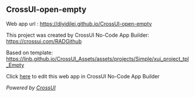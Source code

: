 ## CrossUI-open-empty
Web app url : https://diyidilei.github.io/CrossUI-open-empty

This project was created by CrossUI No-Code App Builder: https://crossui.com/RADGithub

Based on template: https://linb.github.io/CrossUI_Assets/assets/projects/Simple/xui_project_tpl_Empty

Click [here](https://crossui.com/RADGithub/#!from=github&owner=diyidilei&repo=CrossUI-open-empty) to edit this web app in CrossUI No-Code App Builder

<i>Powered by [CrossUI](https://crossui.com)</i>

